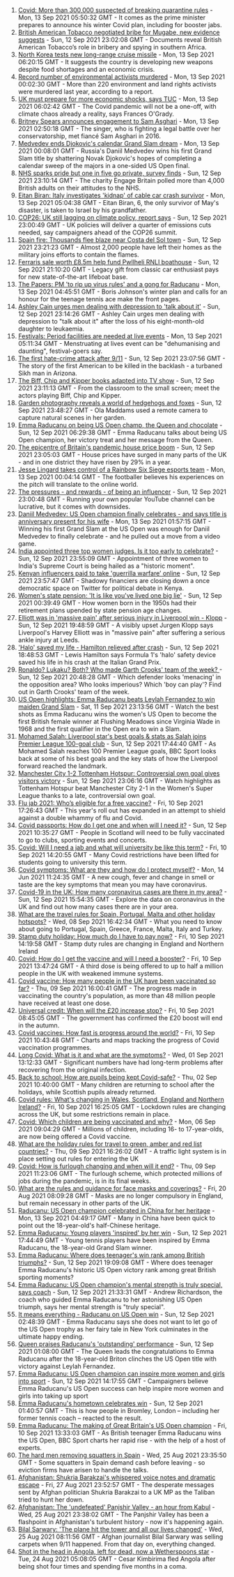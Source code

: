 1. [Covid: More than 300,000 suspected of breaking quarantine rules](https://www.bbc.co.uk/news/uk-politics-58517123?at_medium=RSS&at_campaign=KARANGA) - Mon, 13 Sep 2021 05:50:32 GMT - It comes as the prime minister prepares to announce his winter Covid plan, including for booster jabs.
2. [British American Tobacco negotiated bribe for Mugabe, new evidence suggests](https://www.bbc.co.uk/news/world-58517339?at_medium=RSS&at_campaign=KARANGA) - Sun, 12 Sep 2021 23:02:08 GMT - Documents reveal British American Tobacco’s role in bribery and spying in southern Africa.
3. [North Korea tests new long-range cruise missile](https://www.bbc.co.uk/news/world-asia-58540915?at_medium=RSS&at_campaign=KARANGA) - Mon, 13 Sep 2021 06:20:15 GMT - It suggests the country is developing new weapons despite food shortages and an economic crisis.
4. [Record number of environmental activists murdered](https://www.bbc.co.uk/news/science-environment-58508001?at_medium=RSS&at_campaign=KARANGA) - Mon, 13 Sep 2021 00:02:30 GMT - More than 220 environment and land rights activists were murdered last year, according to a report.
5. [UK must prepare for more economic shocks, says TUC](https://www.bbc.co.uk/news/business-58538887?at_medium=RSS&at_campaign=KARANGA) - Mon, 13 Sep 2021 06:02:42 GMT - The Covid pandemic will not be a one-off, with climate chaos already a reality, says Frances O'Grady.
6. [Britney Spears announces engagement to Sam Asghari](https://www.bbc.co.uk/news/entertainment-arts-58540571?at_medium=RSS&at_campaign=KARANGA) - Mon, 13 Sep 2021 02:50:18 GMT - The singer, who is fighting a legal battle over her conservatorship, met fiancé Sam Asghari in 2016.
7. [Medvedev ends Djokovic's calendar Grand Slam dream](https://www.bbc.co.uk/sport/tennis/58540110?at_medium=RSS&at_campaign=KARANGA) - Mon, 13 Sep 2021 00:08:01 GMT - Russia's Daniil Medvedev wins his first Grand Slam title by shattering Novak Djokovic's hopes of completing a calendar sweep of the majors in a one-sided US Open final.
8. [NHS sparks pride but one in five go private, survey finds](https://www.bbc.co.uk/news/uk-58517295?at_medium=RSS&at_campaign=KARANGA) - Sun, 12 Sep 2021 23:10:14 GMT - The charity Engage Britain polled more than 4,000 British adults on their attitudes to the NHS.
9. [Eitan Biran: Italy investigates 'kidnap' of cable car crash survivor](https://www.bbc.co.uk/news/world-europe-58541644?at_medium=RSS&at_campaign=KARANGA) - Mon, 13 Sep 2021 05:04:38 GMT - Eitan Biran, 6, the only survivor of May's disaster, is taken to Israel by his grandfather.
10. [COP26: UK still lagging on climate policy, report says](https://www.bbc.co.uk/news/science-environment-58520330?at_medium=RSS&at_campaign=KARANGA) - Sun, 12 Sep 2021 23:00:49 GMT - UK policies will deliver a quarter of emissions cuts needed, say campaigners ahead of the COP26 summit.
11. [Spain fire: Thousands flee blaze near Costa del Sol town](https://www.bbc.co.uk/news/world-europe-58540570?at_medium=RSS&at_campaign=KARANGA) - Sun, 12 Sep 2021 23:21:23 GMT - Almost 2,000 people have left their homes as the military joins efforts to contain the flames.
12. [Ferraris sale worth £8.5m help fund Pwllheli RNLI boathouse](https://www.bbc.co.uk/news/uk-wales-58537844?at_medium=RSS&at_campaign=KARANGA) - Sun, 12 Sep 2021 21:10:20 GMT - Legacy gift from classic car enthusiast pays for new state-of-the-art lifeboat base.
13. [The Papers: PM 'to rip up virus rules' and a gong for Raducanu](https://www.bbc.co.uk/news/blogs-the-papers-58540221?at_medium=RSS&at_campaign=KARANGA) - Mon, 13 Sep 2021 04:45:51 GMT - Boris Johnson's winter plan and calls for an honour for the teenage tennis ace make the front pages.
14. [Ashley Cain urges men dealing with depression to 'talk about it'](https://www.bbc.co.uk/news/uk-58523545?at_medium=RSS&at_campaign=KARANGA) - Sun, 12 Sep 2021 23:14:26 GMT - Ashley Cain urges men dealing with depression to "talk about it" after the loss of his eight-month-old daughter to leukaemia.
15. [Festivals: Period facilities are needed at live events](https://www.bbc.co.uk/news/uk-wales-58502558?at_medium=RSS&at_campaign=KARANGA) - Mon, 13 Sep 2021 05:11:34 GMT - Menstruating at lives event can be "dehumanising and daunting", festival-goers say.
16. [The first hate-crime attack after 9/11](https://www.bbc.co.uk/news/world-us-canada-58514967?at_medium=RSS&at_campaign=KARANGA) - Sun, 12 Sep 2021 23:07:56 GMT - The story of the first American to be killed in the backlash - a turbaned Sikh man in Arizona.
17. [The Biff, Chip and Kipper books adapted into TV show](https://www.bbc.co.uk/news/entertainment-arts-58506089?at_medium=RSS&at_campaign=KARANGA) - Sun, 12 Sep 2021 23:11:13 GMT - From the classroom to the small screen; meet the actors playing Biff, Chip and Kipper.
18. [Garden photography reveals a world of hedgehogs and foxes](https://www.bbc.co.uk/news/in-pictures-58327374?at_medium=RSS&at_campaign=KARANGA) - Sun, 12 Sep 2021 23:48:27 GMT - Ola Maddams used a remote camera to capture natural scenes in her garden.
19. [Emma Raducanu on being US Open champ, the Queen and chocolate](https://www.bbc.co.uk/news/uk-58534876?at_medium=RSS&at_campaign=KARANGA) - Sun, 12 Sep 2021 06:29:38 GMT - Emma Raducanu talks about being US Open champion, her victory treat and her message from the Queen.
20. [The epicentre of Britain's pandemic house price boom](https://www.bbc.co.uk/news/business-58502618?at_medium=RSS&at_campaign=KARANGA) - Sun, 12 Sep 2021 23:05:03 GMT - House prices have surged in many parts of the UK - and in one district they have risen by 29% in a year.
21. [Jesse Lingard takes control of a Rainbow Six Siege esports team](https://www.bbc.co.uk/news/newsbeat-58507739?at_medium=RSS&at_campaign=KARANGA) - Mon, 13 Sep 2021 00:04:14 GMT - The footballer believes his experiences on the pitch will translate to the online world.
22. [The pressures - and rewards - of being an influencer](https://www.bbc.co.uk/news/business-58487905?at_medium=RSS&at_campaign=KARANGA) - Sun, 12 Sep 2021 23:00:48 GMT - Running your own popular YouTube channel can be lucrative, but it comes with downsides.
23. [Daniil Medvedev: US Open champion finally celebrates - and says title is anniversary present for his wife](https://www.bbc.co.uk/sport/tennis/58540035?at_medium=RSS&at_campaign=KARANGA) - Mon, 13 Sep 2021 01:57:15 GMT - Winning his first Grand Slam at the US Open was enough for Daniil Medvedev to finally celebrate - and he pulled out a move from a video game.
24. [India appointed three top women judges. Is it too early to celebrate?](https://www.bbc.co.uk/news/world-asia-india-58498408?at_medium=RSS&at_campaign=KARANGA) - Sun, 12 Sep 2021 23:55:09 GMT - Appointment of three women to India's Supreme Court is being hailed as a "historic moment".
25. [Kenyan influencers paid to take 'guerrilla warfare’ online](https://www.bbc.co.uk/news/world-africa-58474936?at_medium=RSS&at_campaign=KARANGA) - Sun, 12 Sep 2021 23:57:47 GMT - Shadowy financiers are closing down a once democratic space on Twitter for political debate in Kenya.
26. [Women's state pension: 'It is like you've lived one big lie'](https://www.bbc.co.uk/news/uk-england-essex-58502789?at_medium=RSS&at_campaign=KARANGA) - Sun, 12 Sep 2021 00:39:49 GMT - How women born in the 1950s had their retirement plans upended by state pension age changes.
27. [Elliott was in 'massive pain' after serious injury in Liverpool win - Klopp](https://www.bbc.co.uk/sport/football/58538220?at_medium=RSS&at_campaign=KARANGA) - Sun, 12 Sep 2021 19:48:59 GMT - A visibly upset Jurgen Klopp says Liverpool's Harvey Elliott was in "massive pain" after suffering a serious ankle injury at Leeds.
28. ['Halo' saved my life - Hamilton relieved after crash](https://www.bbc.co.uk/sport/formula1/58539315?at_medium=RSS&at_campaign=KARANGA) - Sun, 12 Sep 2021 18:48:53 GMT - Lewis Hamilton says Formula 1's 'halo' safety device saved his life in his crash at the Italian Grand Prix.
29. [Ronaldo? Lukaku? Both? Who made Garth Crooks' team of the week? ](https://www.bbc.co.uk/sport/football/58537619?at_medium=RSS&at_campaign=KARANGA) - Sun, 12 Sep 2021 20:48:28 GMT - Which defender looks 'menacing' in the opposition area? Who looks imperious? Which 'boy can play'? Find out in Garth Crooks' team of the week.
30. [US Open highlights: Emma Raducanu beats Leylah Fernandez to win maiden Grand Slam](https://www.bbc.co.uk/sport/av/tennis/58533722?at_medium=RSS&at_campaign=KARANGA) - Sat, 11 Sep 2021 23:13:56 GMT - Watch the best shots as Emma Raducanu wins the women's US Open to become the first British female winner at Flushing Meadows since Virginia Wade in 1968 and the first qualifier in the Open era to win a Slam.
31. [Mohamed Salah: Liverpool star's best goals & stats as Salah joins Premier League 100-goal club](https://www.bbc.co.uk/sport/av/football/58539575?at_medium=RSS&at_campaign=KARANGA) - Sun, 12 Sep 2021 17:44:40 GMT - As Mohamed Salah reaches 100 Premier League goals, BBC Sport looks back at some of his best goals and the key stats of how the Liverpool forward reached the landmark.
32. [Manchester City 1-2 Tottenham Hotspur: Controversial own goal gives visitors victory](https://www.bbc.co.uk/sport/av/58538515?at_medium=RSS&at_campaign=KARANGA) - Sun, 12 Sep 2021 23:06:16 GMT - Watch highlights as Tottenham Hotspur beat Manchester City 2-1 in the Women's Super League thanks to a late, controversial own goal.
33. [Flu jab 2021: Who’s eligible for a free vaccine?](https://www.bbc.co.uk/news/health-53847025?at_medium=RSS&at_campaign=KARANGA) - Fri, 10 Sep 2021 17:26:43 GMT - This year's roll out has expanded in an attempt to shield against a double whammy of flu and Covid.
34. [Covid passports: How do I get one and when will I need it?](https://www.bbc.co.uk/news/explainers-55718553?at_medium=RSS&at_campaign=KARANGA) - Sun, 12 Sep 2021 10:35:27 GMT - People in Scotland will need to be fully vaccinated to go to clubs, sporting events and concerts.
35. [Covid: Will I need a jab and what will university be like this term?](https://www.bbc.co.uk/news/explainers-52753913?at_medium=RSS&at_campaign=KARANGA) - Fri, 10 Sep 2021 14:20:55 GMT - Many Covid restrictions have been lifted for students going to university this term.
36. [Covid symptoms: What are they and how do I protect myself?](https://www.bbc.co.uk/news/health-51048366?at_medium=RSS&at_campaign=KARANGA) - Mon, 14 Jun 2021 11:24:35 GMT - A new cough, fever and change in smell or taste are the key symptoms that mean you may have coronavirus.
37. [Covid-19 in the UK: How many coronavirus cases are there in my area?](https://www.bbc.co.uk/news/uk-51768274?at_medium=RSS&at_campaign=KARANGA) - Sun, 12 Sep 2021 15:54:35 GMT - Explore the data on coronavirus in the UK and find out how many cases there are in your area.
38. [What are the travel rules for Spain, Portugal, Malta and other holiday hotspots?](https://www.bbc.co.uk/news/explainers-56997931?at_medium=RSS&at_campaign=KARANGA) - Wed, 08 Sep 2021 16:42:34 GMT - What you need to know about going to Portugal, Spain, Greece, France, Malta, Italy and Turkey.
39. [Stamp duty holiday: How much do I have to pay now?](https://www.bbc.co.uk/news/business-53319433?at_medium=RSS&at_campaign=KARANGA) - Fri, 10 Sep 2021 14:19:58 GMT - Stamp duty rules are changing in England and Northern Ireland
40. [Covid: How do I get the vaccine and will I need a booster?](https://www.bbc.co.uk/news/health-55045639?at_medium=RSS&at_campaign=KARANGA) - Fri, 10 Sep 2021 13:47:24 GMT - A third dose is being offered to up to half a million people in the UK with weakened immune systems.
41. [Covid vaccine: How many people in the UK have been vaccinated so far?](https://www.bbc.co.uk/news/health-55274833?at_medium=RSS&at_campaign=KARANGA) - Thu, 09 Sep 2021 16:00:41 GMT - The progress made in vaccinating the country's population, as more than 48 million people have received at least one dose.
42. [Universal credit: When will the £20 increase stop?](https://www.bbc.co.uk/news/uk-41487126?at_medium=RSS&at_campaign=KARANGA) - Fri, 10 Sep 2021 08:45:05 GMT - The government has confirmed the £20 boost will end in the autumn.
43. [Covid vaccines: How fast is progress around the world?](https://www.bbc.co.uk/news/world-56237778?at_medium=RSS&at_campaign=KARANGA) - Fri, 10 Sep 2021 10:43:48 GMT - Charts and maps tracking the progress of Covid vaccination programmes.
44. [Long Covid: What is it and what are the symptoms?](https://www.bbc.co.uk/news/health-57833394?at_medium=RSS&at_campaign=KARANGA) - Wed, 01 Sep 2021 13:12:33 GMT - Significant numbers have had long-term problems after recovering from the original infection.
45. [Back to school: How are pupils being kept Covid-safe?](https://www.bbc.co.uk/news/education-51643556?at_medium=RSS&at_campaign=KARANGA) - Thu, 02 Sep 2021 10:40:00 GMT - Many children are returning to school after the holidays, while Scottish pupils already returned.
46. [Covid rules: What's changing in Wales, Scotland, England and Northern Ireland?](https://www.bbc.co.uk/news/explainers-52530518?at_medium=RSS&at_campaign=KARANGA) - Fri, 10 Sep 2021 16:25:05 GMT - Lockdown rules are changing across the UK, but some restrictions remain in place.
47. [Covid: Which children are being vaccinated and why?](https://www.bbc.co.uk/news/health-57888429?at_medium=RSS&at_campaign=KARANGA) - Mon, 06 Sep 2021 09:04:29 GMT - Millions of children, including 16- to 17-year-olds, are now being offered a Covid vaccine.
48. [What are the holiday rules for travel to green, amber and red list countries?](https://www.bbc.co.uk/news/explainers-52544307?at_medium=RSS&at_campaign=KARANGA) - Thu, 09 Sep 2021 16:26:02 GMT - A traffic light system is in place setting out rules for entering the UK
49. [Covid: How is furlough changing and when will it end?](https://www.bbc.co.uk/news/explainers-52135342?at_medium=RSS&at_campaign=KARANGA) - Thu, 09 Sep 2021 11:23:06 GMT - The furlough scheme, which protected millions of jobs during the pandemic, is in its final weeks.
50. [What are the rules and guidance for face masks and coverings?](https://www.bbc.co.uk/news/health-51205344?at_medium=RSS&at_campaign=KARANGA) - Fri, 20 Aug 2021 08:09:28 GMT - Masks are no longer compulsory in England, but remain necessary in other parts of the UK.
51. [Raducanu: US Open champion celebrated in China for her heritage](https://www.bbc.co.uk/news/world-asia-china-58541314?at_medium=RSS&at_campaign=KARANGA) - Mon, 13 Sep 2021 04:49:17 GMT - Many in China have been quick to point out the 18-year-old's half-Chinese heritage.
52. [Emma Raducanu: Young players 'inspired' by her win](https://www.bbc.co.uk/news/uk-58539735?at_medium=RSS&at_campaign=KARANGA) - Sun, 12 Sep 2021 17:44:49 GMT - Young tennis players have been inspired by Emma Raducanu, the 18-year-old Grand Slam winner.
53. [Emma Raducanu: Where does teenager's win rank among British triumphs?](https://www.bbc.co.uk/sport/tennis/58534133?at_medium=RSS&at_campaign=KARANGA) - Sun, 12 Sep 2021 19:09:08 GMT - Where does teenager Emma Raducanu's historic US Open victory rank among great British sporting moments?
54. [Emma Raducanu: US Open champion's mental strength is truly special, says coach](https://www.bbc.co.uk/sport/tennis/58540003?at_medium=RSS&at_campaign=KARANGA) - Sun, 12 Sep 2021 21:33:31 GMT - Andrew Richardson, the coach who guided Emma Raducanu to her astonishing US Open triumph, says her mental strength is "truly special".
55. [It means everything - Raducanu on US Open win](https://www.bbc.co.uk/sport/tennis/58533776?at_medium=RSS&at_campaign=KARANGA) - Sun, 12 Sep 2021 02:48:39 GMT - Emma Raducanu says she does not want to let go of the US Open trophy as her fairy tale in New York culminates in the ultimate happy ending.
56. [Queen praises Raducanu's 'outstanding' performance](https://www.bbc.co.uk/sport/tennis/58533034?at_medium=RSS&at_campaign=KARANGA) - Sun, 12 Sep 2021 01:08:00 GMT - The Queen leads the congratulations to Emma Raducanu after the 18-year-old Briton clinches the US Open title with victory against Leylah Fernandez.
57. [Emma Raducanu: US Open champion can inspire more women and girls into sport](https://www.bbc.co.uk/sport/tennis/58535587?at_medium=RSS&at_campaign=KARANGA) - Sun, 12 Sep 2021 14:17:55 GMT - Campaigners believe Emma Raducanu's US Open success can help inspire more women and girls into taking up sport
58. [Emma Raducanu's hometown celebrates  win](https://www.bbc.co.uk/news/uk-58533861?at_medium=RSS&at_campaign=KARANGA) - Sun, 12 Sep 2021 01:40:57 GMT - This is how people in Bromley, London – including her former tennis coach – reacted to the result.
59. [Emma Raducanu: The making of Great Britain's US Open champion](https://www.bbc.co.uk/sport/tennis/58510368?at_medium=RSS&at_campaign=KARANGA) - Fri, 10 Sep 2021 13:33:03 GMT - As British teenager Emma Raducanu wins the US Open, BBC Sport charts her rapid rise - with the help of a host of experts.
60. [The hard men removing squatters in Spain](https://www.bbc.co.uk/news/stories-58310532?at_medium=RSS&at_campaign=KARANGA) - Wed, 25 Aug 2021 23:35:50 GMT - Some squatters in Spain demand cash before leaving - so eviction firms have arisen to handle the talks.
61. [Afghanistan: Shukria Barakzai's whispered voice notes and dramatic escape](https://www.bbc.co.uk/news/world-asia-58345901?at_medium=RSS&at_campaign=KARANGA) - Fri, 27 Aug 2021 23:52:57 GMT - The desperate messages sent by Afghan politician Shukria Barakzai to a UK MP as the Taliban tried to hunt her down.
62. [Afghanistan: The 'undefeated' Panjshir Valley - an hour from Kabul](https://www.bbc.co.uk/news/world-asia-58329527?at_medium=RSS&at_campaign=KARANGA) - Wed, 25 Aug 2021 23:38:02 GMT - The Panjshir Valley has been a flashpoint in Afghanistan's turbulent history - now it's happening again.
63. [Bilal Sarwary: 'The plane hit the tower and all our lives changed'](https://www.bbc.co.uk/news/world-south-asia-58071592?at_medium=RSS&at_campaign=KARANGA) - Wed, 25 Aug 2021 08:11:56 GMT - Afghan journalist Bilal Sarwary was selling carpets when 9/11 happened. From that day on, everything changed.
64. [Shot in the head in Angola, left for dead, now a Wetherspoons star](https://www.bbc.co.uk/news/uk-58266180?at_medium=RSS&at_campaign=KARANGA) - Tue, 24 Aug 2021 05:08:05 GMT - Cesar Kimbirima fled Angola after being shot four times and spending five months in a coma.
